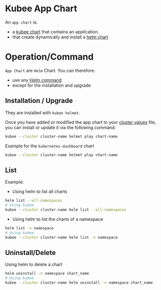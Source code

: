 # Kubee App Chart


An `app chart` is:
  * a [kubee chart](kubee-helmet-chart.md) that contains an application.
  * that create dynamically and  install a [helm chart](https://helm.sh) 



# Operation/Command


`App Chart` are `Helm` Chart.
You can therefore:
* use any [Helm command](https://helm.sh/docs/helm/helm/)
* except for the installation and upgrade

## Installation / Upgrade

They are installed with `kubee helmet`.

Once you have added or modified the app chart to your [cluster values](cluster-values.md) file, you
can install or update it via the following command:
```bash
kubee --cluster cluster-name helmet play chart-name
```

Example for the `kubernetes-dashboard` chart
```bash
kubee --cluster cluster-name helmet play chart-name
```

## List


Example:
* Using helm to list all charts
```bash
helm list --all-namespaces
# Using kubee
kubee --cluster cluster-name helm list --all-namespaces 
```
* Using helm to list the charts of a namespace
```bash
helm list -n namespace
# Using kubee
kubee --cluster cluster-name helm list -n namespace
```

## Uninstall/Delete


Using helm to delete a chart
```bash
helm uninstall -n namespace chart_name
# Using kubee
kubee --cluster cluster-name helm uninstall -n namespace chart_name 
```

